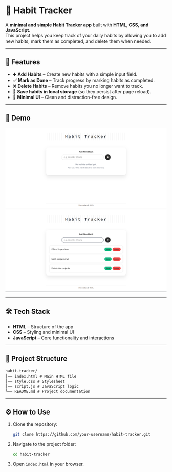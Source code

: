 # 📝 Habit Tracker

A **minimal and simple Habit Tracker app** built with **HTML, CSS, and JavaScript**.  
This project helps you keep track of your daily habits by allowing you to add new habits, mark them as completed, and delete them when needed.

---

## 🚀 Features

- ➕ **Add Habits** – Create new habits with a simple input field.  
- ✅ **Mark as Done** – Track progress by marking habits as completed.  
- ❌ **Delete Habits** – Remove habits you no longer want to track.  
- 💾 **Save habits in local storage** (so they persist after page reload).
- 🎨 **Minimal UI** – Clean and distraction-free design.  

---

## 📸 Demo

   ![demo-image](./assets/Screenshot%202025-10-03%20160918.png)
   ![demo-image](./assets/Screenshot%202025-10-03%20161032.png)

---

## 🛠️ Tech Stack

- **HTML** – Structure of the app  
- **CSS** – Styling and minimal UI  
- **JavaScript** – Core functionality and interactions  

---

## 📂 Project Structure

    habit-tracker/
    │── index.html # Main HTML file
    │── style.css # Stylesheet
    │── script.js # JavaScript logic
    └── README.md # Project documentation

---

## ⚙️ How to Use

1. Clone the repository:
   ```bash
   git clone https://github.com/your-username/habit-tracker.git
   ```

2. Navigate to the project folder: 
   ```bash
   cd habit-tracker
   ```

3. Open `index.html` in your browser.
